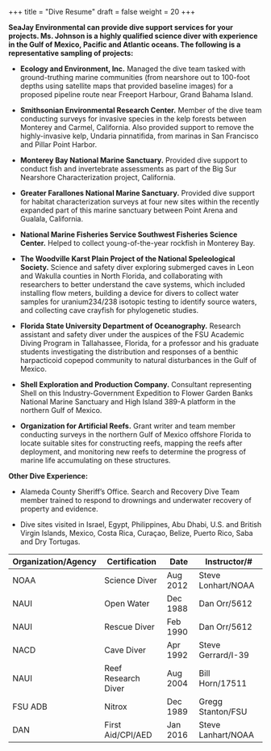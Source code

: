 +++
title = "Dive Resume"
draft = false
weight = 20
+++

<b>SeaJay Environmental can provide dive support services for your 
projects. Ms. Johnson is a highly qualified science diver with experience 
in the Gulf of Mexico, Pacific and Atlantic oceans. The following is a 
representative sampling of projects:</b>

- <b>Ecology and Environment, Inc.</b> Managed the dive team tasked with 
ground-truthing marine communities (from nearshore out to 100-foot depths 
using satellite maps that provided baseline images) for  a proposed 
pipeline route near Freeport Harbour, Grand Bahama Island.

- <b>Smithsonian Environmental Research Center.</b> Member of the dive team 
conducting surveys for invasive species in the kelp forests between 
Monterey and Carmel, California. Also provided support to remove the 
highly-invasive kelp, Undaria pinnatifida, from marinas in San Francisco 
and Pillar Point Harbor.

- <b>Monterey Bay National Marine Sanctuary.</b> Provided dive support to 
conduct fish and invertebrate assessments as part of the Big Sur Nearshore 
Characterization project, California.

- <b>Greater Farallones National Marine Sanctuary.</b> Provided dive 
support for habitat characterization surveys at four new sites within the 
recently expanded part of this marine sanctuary between Point Arena and 
Gualala, California.

- <b>National Marine Fisheries Service Southwest Fisheries Science 
Center.</b> Helped to collect young-of-the-year rockfish in Monterey 
Bay.

- <b>The Woodville Karst Plain Project of the National Speleological 
Society.</b> Science and safety diver exploring submerged caves in Leon 
and Wakulla counties in North Florida, and collaborating with researchers 
to better understand the cave systems, which included installing flow 
meters, building a device for divers to collect water samples for 
uranium234/238 isotopic testing to identify source waters, and collecting 
cave crayfish for phylogenetic studies.

- <b>Florida State University Department of Oceanography.</b> Research 
assistant and safety diver under the auspices of the FSU Academic Diving 
Program in Tallahassee, Florida, for a professor and his graduate students 
investigating the distribution and responses of a benthic harpacticoid 
copepod community to natural disturbances in the Gulf of Mexico.

- <b>Shell Exploration and Production Company.</b> Consultant representing 
Shell on this Industry-Government Expedition to Flower Garden Banks 
National Marine Sanctuary and High Island 389-A platform in the northern 
Gulf of Mexico.

- <b>Organization for Artificial Reefs.</b> Grant writer and team member 
conducting surveys in the northern Gulf of Mexico offshore Florida to 
locate suitable sites for constructing reefs, mapping the reefs after 
deployment, and monitoring new reefs to determine the progress of marine 
life accumulating on these structures.

<b>Other Dive Experience:</b>

- Alameda County Sheriff’s Office. Search and Recovery Dive Team member 
trained to respond to drownings and underwater recovery of property and 
evidence.

- Dive sites visited in Israel, Egypt, Philippines, Abu Dhabi, U.S. and 
British Virgin Islands, Mexico, Costa Rica, Curaçao, Belize, Puerto Rico, 
Saba and Dry Tortugas. 

| Organization/Agency | Certification       | Date     | Instructor/#       |
|---------------------|---------------------|----------|--------------------|
| NOAA                | Science Diver       | Aug 2012 | Steve Lonhart/NOAA |
| NAUI                | Open Water          | Dec 1988 | Dan Orr/5612       |
| NAUI                | Rescue Diver        | Feb 1990 | Dan Orr/5612       |
| NACD                | Cave Diver          | Apr 1992 | Steve Gerrard/I-39 |
| NAUI                | Reef Research Diver | Aug 2004 | Bill Horn/17511    |
| FSU ADB             | Nitrox              | Dec 1989 | Gregg Stanton/FSU  |
| DAN                 | First Aid/CPI/AED   | Jan 2016 | Steve Lanhart/NOAA |


